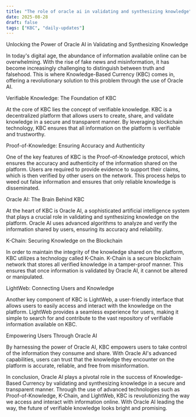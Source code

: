 ```yaml
---
title: "The role of oracle ai in validating and synthesizing knowledge"
date: 2025-08-28
draft: false
tags: ["KBC", "daily-updates"]
---
```


Unlocking the Power of Oracle AI in Validating and Synthesizing Knowledge

In today's digital age, the abundance of information available online can be overwhelming. With the rise of fake news and misinformation, it has become increasingly challenging to distinguish between truth and falsehood. This is where Knowledge-Based Currency (KBC) comes in, offering a revolutionary solution to this problem through the use of Oracle AI.

Verifiable Knowledge: The Foundation of KBC

At the core of KBC lies the concept of verifiable knowledge. KBC is a decentralized platform that allows users to create, share, and validate knowledge in a secure and transparent manner. By leveraging blockchain technology, KBC ensures that all information on the platform is verifiable and trustworthy.

Proof-of-Knowledge: Ensuring Accuracy and Authenticity

One of the key features of KBC is the Proof-of-Knowledge protocol, which ensures the accuracy and authenticity of the information shared on the platform. Users are required to provide evidence to support their claims, which is then verified by other users on the network. This process helps to weed out false information and ensures that only reliable knowledge is disseminated.

Oracle AI: The Brain Behind KBC

At the heart of KBC is Oracle AI, a sophisticated artificial intelligence system that plays a crucial role in validating and synthesizing knowledge on the platform. Oracle AI uses advanced algorithms to analyze and verify the information shared by users, ensuring its accuracy and reliability.

K-Chain: Securing Knowledge on the Blockchain

In order to maintain the integrity of the knowledge shared on the platform, KBC utilizes a technology called K-Chain. K-Chain is a secure blockchain network that stores all verified knowledge in a tamper-proof manner. This ensures that once information is validated by Oracle AI, it cannot be altered or manipulated.

LightWeb: Connecting Users and Knowledge

Another key component of KBC is LightWeb, a user-friendly interface that allows users to easily access and interact with the knowledge on the platform. LightWeb provides a seamless experience for users, making it simple to search for and contribute to the vast repository of verifiable information available on KBC.

Empowering Users Through Oracle AI

By harnessing the power of Oracle AI, KBC empowers users to take control of the information they consume and share. With Oracle AI's advanced capabilities, users can trust that the knowledge they encounter on the platform is accurate, reliable, and free from misinformation.

In conclusion, Oracle AI plays a pivotal role in the success of Knowledge-Based Currency by validating and synthesizing knowledge in a secure and transparent manner. Through the use of advanced technologies such as Proof-of-Knowledge, K-Chain, and LightWeb, KBC is revolutionizing the way we access and interact with information online. With Oracle AI leading the way, the future of verifiable knowledge looks bright and promising.
